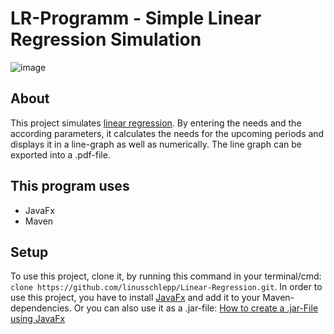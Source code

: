 # LR-Programm - Simple Linear Regression Simulation
![image](https://user-images.githubusercontent.com/82322027/161436127-e6547656-fcfb-44c9-9151-8097a60e4e21.png)

## About
This project simulates [linear regression](https://en.wikipedia.org/wiki/Linear_regression). By entering the needs and the according parameters, it calculates the needs for the upcoming periods and displays it in a line-graph as well as numerically. The line graph can be exported into a .pdf-file. 

## This program uses
* JavaFx
* Maven


## Setup
To use this project, clone it, by running this command in your terminal/cmd: `clone https://github.com/linusschlepp/Linear-Regression.git`. In order to use this project, you have to install [JavaFx](https://openjfx.io/) and add it to your Maven-dependencies. 
Or you can also use it as a .jar-file: [How to create a .jar-File using JavaFx](https://www.youtube.com/watch?v=HuFOCEHh8Zg&ab_channel=TheCodeImplementation)
